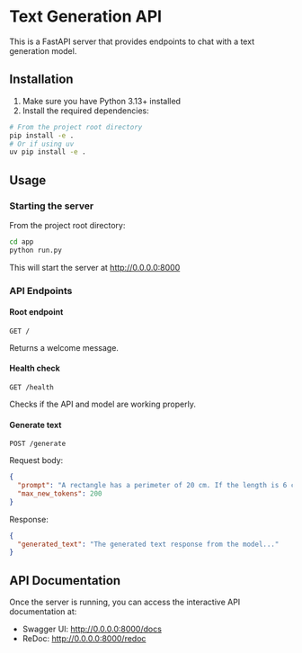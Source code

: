 # Text Generation API

This is a FastAPI server that provides endpoints to chat with a text generation model.

## Installation

1. Make sure you have Python 3.13+ installed
2. Install the required dependencies:

```bash
# From the project root directory
pip install -e .
# Or if using uv
uv pip install -e .
```

## Usage

### Starting the server

From the project root directory:

```bash
cd app
python run.py
```

This will start the server at http://0.0.0.0:8000

### API Endpoints

#### Root endpoint

```
GET /
```

Returns a welcome message.

#### Health check

```
GET /health
```

Checks if the API and model are working properly.

#### Generate text

```
POST /generate
```

Request body:

```json
{
  "prompt": "A rectangle has a perimeter of 20 cm. If the length is 6 cm, what is the width?",
  "max_new_tokens": 200
}
```

Response:

```json
{
  "generated_text": "The generated text response from the model..."
}
```

## API Documentation

Once the server is running, you can access the interactive API documentation at:

- Swagger UI: http://0.0.0.0:8000/docs
- ReDoc: http://0.0.0.0:8000/redoc